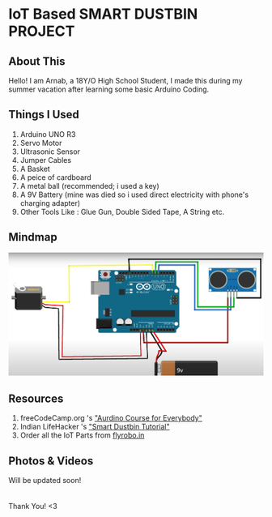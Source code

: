# IoT Based SMART DUSTBIN PROJECT
## About This
Hello! I am Arnab, a 18Y/O High School Student, I made this during my summer vacation after learning some basic Arduino Coding. 

## Things I Used 
<ol>
    <li> Arduino UNO R3
    <li> Servo Motor
    <li> Ultrasonic Sensor 
    <li> Jumper Cables 
    <li> A Basket
    <li> A peice of cardboard 
    <li> A metal ball (recommended; i used a key) 
    <li> A 9V Battery (mine was died so i used direct electricity with phone's charging adapter) 
    <li> Other Tools Like : Glue Gun, Double Sided Tape, A String etc. 
</ol>

## Mindmap
<img src="mindmap.png">

## Resources 
<ol>
    <li>freeCodeCamp.org 's <a href="https://youtu.be/DPqiIzK97K0?si=i-kSIttu3asl6Dkf"> "Aurdino Course for Everybody"</a>
    <li>Indian LifeHacker 's <a href="https://youtu.be/9yrP1CZN3Ds?si=6mP6GmVWudiCevCD"> "Smart Dustbin Tutorial"</a>
    <li>Order all the IoT Parts from <a href="https://www.flyrobo.in/?srsltid=AfmBOoqH5mlvPRNkApC_xZbEOhbSFT6sPlx6xUgf-8e0zz4_WrBJZzga">flyrobo.in</a>
</ol>

## Photos & Videos
Will be updated soon! 
<br><br><br>
Thank You! <3